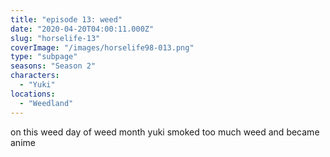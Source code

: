 ```yaml
---
title: "episode 13: weed"
date: "2020-04-20T04:00:11.000Z"
slug: "horselife-13"
coverImage: "/images/horselife98-013.png"
type: "subpage"
seasons: "Season 2"
characters:
  - "Yuki"
locations:
  - "Weedland"
---
```


on this weed day of weed month yuki smoked too much weed and became anime
